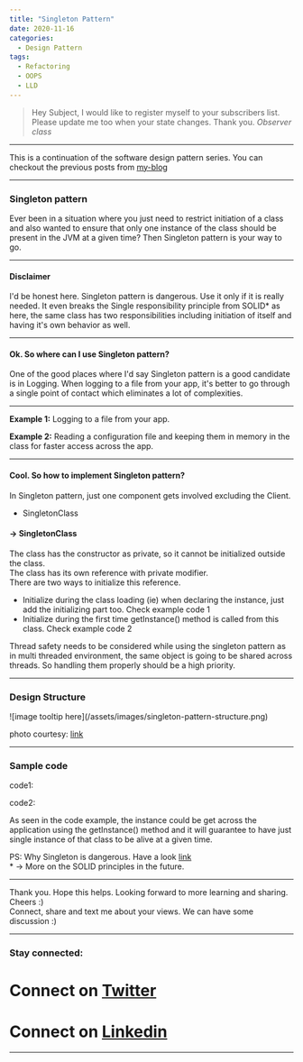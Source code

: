 ```yaml
---
title: "Singleton Pattern"
date: 2020-11-16
categories:
  - Design Pattern
tags:
  - Refactoring
  - OOPS
  - LLD
---
```


> Hey Subject, I would like to register myself to your subscribers list. Please update me too when your state changes. Thank you.
> <cite> Observer class </cite>

----

This is a continuation of the software design pattern series.
You can checkout the previous posts from [my-blog](https://www.buildwithsammie.com)

----

<h3> Singleton pattern </h3>
  Ever been in a situation where you just need to restrict initiation of a class and also wanted to ensure that only one instance of the class should be present in the JVM at a given time? Then Singleton pattern is your way to go.
  
----

<h4> Disclaimer </h4>
  I'd be honest here. 
  Singleton pattern is dangerous. Use it only if it is really needed. It even breaks the Single responsibility principle from SOLID* as here, the same class has two responsibilities including initiation of itself and having it's own behavior as well.

----

<h4>Ok. So where can I use Singleton pattern? </h4>
  One of the good places where I'd say Singleton pattern is a good candidate is in Logging. When logging to a file from your app, it's better to go through a single point of contact which eliminates a lot of complexities.

---

  **Example 1:**
    Logging to a file from your app.

  **Example 2:**
    Reading a configuration file and keeping them in memory in the class for faster access across the app.
    
---

<h4> Cool. So how to implement Singleton pattern? </h4>
In Singleton pattern, just one component gets involved excluding the Client.
<ul>
  <li> SingletonClass </li>
</ul>

<h4> -> SingletonClass </h4>
  The class has the constructor as private, so it cannot be initialized outside the class. <br>
  The class has its own reference with private modifier. <br>
  There are two ways to initialize this reference. <br>
  <ul>
    <li> Initialize during the class loading (ie) when declaring the instance, just add the initializing part too. Check example code 1 </li>
    <li> Initialize during the first time getInstance() method is called from this class. Check example code 2 </li>
  </ul>
  Thread safety needs to be considered while using the singleton pattern as in multi threaded environment, the same object is going to be shared across threads. So handling them properly should be a high priority.

---

<h3> Design Structure </h3>
  ![image tooltip here](/assets/images/singleton-pattern-structure.png)

  photo courtesy: [link](https://en.wikipedia.org/wiki/File:Singleton_UML_class_diagram.svg)

---

<h3> Sample code </h3>
code1: <br>
<script src="https://gist.github.com/SamuelJohnson01997/77fe61673cf9b218f37a1335d4f3b5dd.js"></script>

code2: <br>
<script src="https://gist.github.com/SamuelJohnson01997/8c62fc46dfb203821e0d34f75ad41dd6.js"></script>

  
As seen in the code example, the instance could be get across the application using the getInstance() method and it will guarantee to have just single instance of that class to be alive at a given time.

PS:
  Why Singleton is dangerous. Have a look [link](https://puredanger.github.io/tech.puredanger.com/2007/07/03/pattern-hate-singleton/) <br>
  \* -> More on the SOLID principles in the future.

----

Thank you. Hope this helps. Looking forward to more learning and sharing. Cheers :) <br>
Connect, share and text me about your views. We can have some discussion :)

----

<h3> Stay connected: </h3>

# <i class="fab fa-fw fa-twitter-square"></i> Connect on [Twitter](https://twitter.com/sammieboy97)
# <i class="fab fa-fw fa-linkedin"></i> Connect on [Linkedin](https://www.linkedin.com/in/samuel-johnson-r/)

----

[jekyll-docs]: https://jekyllrb.com/docs/home
[jekyll-gh]:   https://github.com/jekyll/jekyll
[jekyll-talk]: https://talk.jekyllrb.com/
